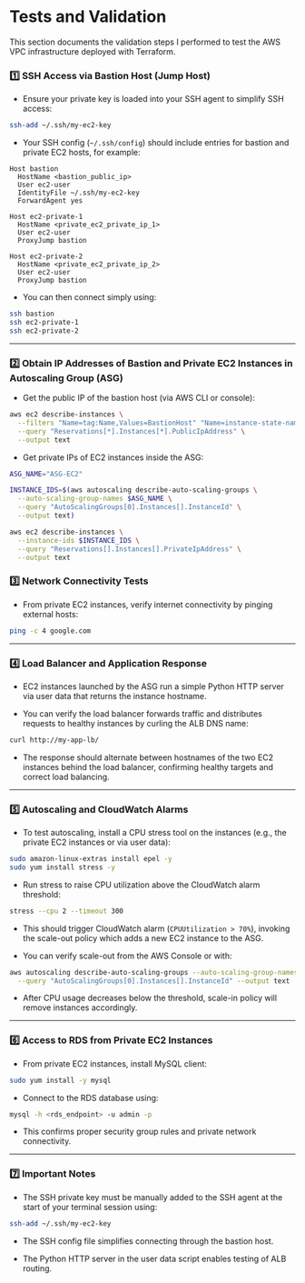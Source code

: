 # Tests and Validation

This section documents the validation steps I performed to test the AWS VPC infrastructure deployed with Terraform.

### 1️⃣ SSH Access via Bastion Host (Jump Host)

* Ensure your private key is loaded into your SSH agent to simplify SSH access:

```bash
ssh-add ~/.ssh/my-ec2-key
```

* Your SSH config (`~/.ssh/config`) should include entries for bastion and private EC2 hosts, for example:

```ssh-config
Host bastion
  HostName <bastion_public_ip>
  User ec2-user
  IdentityFile ~/.ssh/my-ec2-key
  ForwardAgent yes

Host ec2-private-1
  HostName <private_ec2_private_ip_1>
  User ec2-user
  ProxyJump bastion

Host ec2-private-2
  HostName <private_ec2_private_ip_2>
  User ec2-user
  ProxyJump bastion
```

* You can then connect simply using:

```bash
ssh bastion
ssh ec2-private-1
ssh ec2-private-2
```

---

### 2️⃣ Obtain IP Addresses of Bastion and Private EC2 Instances in Autoscaling Group (ASG)

* Get the public IP of the bastion host (via AWS CLI or console):

```bash
aws ec2 describe-instances \
  --filters "Name=tag:Name,Values=BastionHost" "Name=instance-state-name,Values=running" \
  --query "Reservations[*].Instances[*].PublicIpAddress" \
  --output text
```

* Get private IPs of EC2 instances inside the ASG:

```bash
ASG_NAME="ASG-EC2"

INSTANCE_IDS=$(aws autoscaling describe-auto-scaling-groups \
  --auto-scaling-group-names $ASG_NAME \
  --query "AutoScalingGroups[0].Instances[].InstanceId" \
  --output text)

aws ec2 describe-instances \
  --instance-ids $INSTANCE_IDS \
  --query "Reservations[].Instances[].PrivateIpAddress" \
  --output text
```

### 3️⃣ Network Connectivity Tests

* From private EC2 instances, verify internet connectivity by pinging external hosts:

```bash
ping -c 4 google.com
```

---

### 4️⃣ Load Balancer and Application Response

* EC2 instances launched by the ASG run a simple Python HTTP server via user data that returns the instance hostname.

* You can verify the load balancer forwards traffic and distributes requests to healthy instances by curling the ALB DNS name:

```bash
curl http://my-app-lb/
```

* The response should alternate between hostnames of the two EC2 instances behind the load balancer, confirming healthy targets and correct load balancing.

---

### 5️⃣ Autoscaling and CloudWatch Alarms

* To test autoscaling, install a CPU stress tool on the instances (e.g., the private EC2 instances or via user data):

```bash
sudo amazon-linux-extras install epel -y
sudo yum install stress -y
```

* Run stress to raise CPU utilization above the CloudWatch alarm threshold:

```bash
stress --cpu 2 --timeout 300
```

* This should trigger CloudWatch alarm (`CPUUtilization > 70%`), invoking the scale-out policy which adds a new EC2 instance to the ASG.

* You can verify scale-out from the AWS Console or with:

```bash
aws autoscaling describe-auto-scaling-groups --auto-scaling-group-names $ASG_NAME \
  --query "AutoScalingGroups[0].Instances[].InstanceId" --output text
```

* After CPU usage decreases below the threshold, scale-in policy will remove instances accordingly.

---

### 6️⃣ Access to RDS from Private EC2 Instances

* From private EC2 instances, install MySQL client:

```bash
sudo yum install -y mysql
```

* Connect to the RDS database using:

```bash
mysql -h <rds_endpoint> -u admin -p
```

* This confirms proper security group rules and private network connectivity.

---

### 7️⃣ Important Notes

* The SSH private key must be manually added to the SSH agent at the start of your terminal session using:

```bash
ssh-add ~/.ssh/my-ec2-key
```

* The SSH config file simplifies connecting through the bastion host.

* The Python HTTP server in the user data script enables testing of ALB routing.
